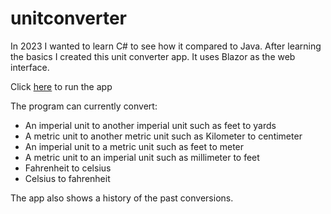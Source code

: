 # unitconverter
In 2023 I wanted to learn C# to see how it compared to Java. After learning the basics I created this unit converter app. It uses Blazor as the web interface.

Click <a href="https://ryanmontville.github.io/unitconverter/">here</a> to run the app

The program can currently convert:
* An imperial unit to another imperial unit such as feet to yards
* A metric unit to another metric unit such as Kilometer to centimeter
* An imperial unit to a metric unit such as feet to meter
* A metric unit to an imperial unit such as millimeter to feet
* Fahrenheit to celsius
* Celsius to fahrenheit

The app also shows a history of the past conversions.